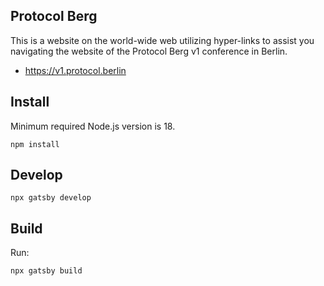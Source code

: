## Protocol Berg

This is a website on the world-wide web utilizing hyper-links to assist you navigating the website of the Protocol Berg v1 conference in Berlin.

- <https://v1.protocol.berlin>

## Install

Minimum required Node.js version is 18.

```
npm install
```

## Develop

```
npx gatsby develop
```

## Build

Run:

```
npx gatsby build
```
